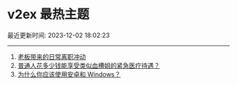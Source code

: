 # v2ex 最热主题

最近更新时间: 2023-12-02 18:02:23

--- 
1. [老板带来的日常离职冲动](https://www.v2ex.com/t/997026) 
2. [普通人花多少钱能享受类似血槽姐的紧急医疗待遇？](https://www.v2ex.com/t/997047) 
3. [为什么你应该使用安卓和 Windows？](https://www.v2ex.com/t/997060) 
